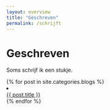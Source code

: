 ```yaml
---
layout: overview
title: "Geschreven"
permalink: /schrijft
---
```


# Geschreven
Soms schrijf ik een stukje.

<div class="overview-list">
{% for post in site.categories.blogs %}
  <li>
    <div class="overview-list-card">
      <a href="{{ post.url }}">{{ post.title }}</a>
    </div>
  </li>
{% endfor %}
</div>
